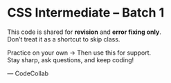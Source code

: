 # CSS Intermediate – Batch 1

This code is shared for **revision** and **error fixing only**.  
Don’t treat it as a shortcut to skip class.

Practice on your own → Then use this for support.  
Stay sharp, ask questions, and keep coding!

— CodeCollab
